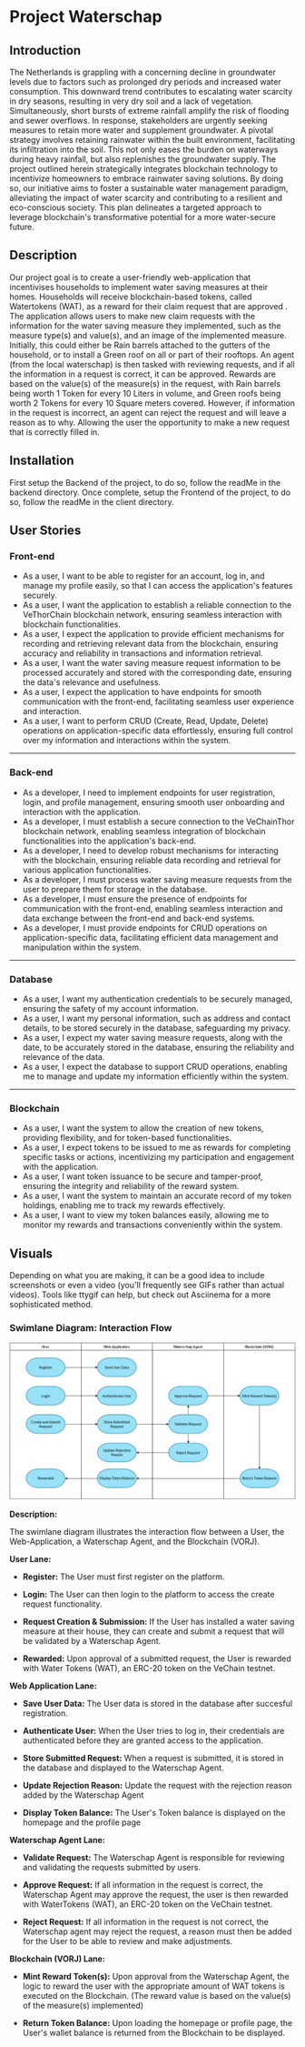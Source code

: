 # Project Waterschap

## Introduction
The Netherlands is grappling with a concerning decline in groundwater levels due to factors such as prolonged dry periods and increased water consumption. This downward trend contributes to escalating water scarcity in dry seasons, resulting in very dry soil and a lack of vegetation. Simultaneously, short bursts of extreme rainfall amplify the risk of flooding and sewer overflows. In response, stakeholders are urgently seeking measures to retain more water and supplement groundwater. A pivotal strategy involves retaining rainwater within the built environment, facilitating its infiltration into the soil. This not only eases the burden on waterways during heavy rainfall, but also replenishes the groundwater supply. The project outlined herein strategically integrates blockchain technology to incentivize homeowners to embrace rainwater saving solutions. By doing so, our initiative aims to foster a sustainable water management paradigm, alleviating the impact of water scarcity and contributing to a resilient and eco-conscious society. This plan delineates a targeted approach to leverage blockchain's transformative potential for a more water-secure future.


## Description
Our project goal is to create a user-friendly web-application that incentivises households to implement water saving measures at their homes. Households will receive blockchain-based tokens, called Watertokens (WAT),  as a reward for their claim request that are approved . The application allows users to make new claim requests with the information for the water saving measure they implemented, such as the measure type(s) and value(s), and an image of the implemented measure. Initially, this could either be Rain barrels attached to the gutters of the household, or to install a Green roof on all or part of their rooftops. An agent (from the local waterschap) is then tasked with reviewing requests, and if all the information in a request is correct, it can be approved. Rewards are based on the value(s) of the measure(s) in the request, with Rain barrels being worth 1 Token for every 10 Liters in volume, and Green roofs being worth 2 Tokens for every 10 Square meters covered. However, if information in the request is incorrect, an agent can reject the request and will leave a reason as to why. Allowing the user the opportunity to make a new request that is correctly filled in.

## Installation

First setup the Backend of the project, to do so, follow the readMe in the backend directory. 
Once complete, setup the Frontend of the project, to do so, follow the readMe in the client directory.


## User Stories

### Front-end

- As a user, I want to be able to register for an account, log in, and manage my profile easily, so that I can access the application's features securely.
- As a user, I want the application to establish a reliable connection to the VeThorChain blockchain network, ensuring seamless interaction with blockchain functionalities.
- As a user, I expect the application to provide efficient mechanisms for recording and retrieving relevant data from the blockchain, ensuring accuracy and reliability in transactions and information retrieval.
- As a user, I want the water saving measure request information to be processed accurately and stored with the corresponding date, ensuring the data's relevance and usefulness.
- As a user, I expect the application to have endpoints for smooth communication with the front-end, facilitating seamless user experience and interaction.
- As a user, I want to perform CRUD (Create, Read, Update, Delete) operations on application-specific data effortlessly, ensuring full control over my information and interactions within the system.

---

### Back-end
- As a developer, I need to implement endpoints for user registration, login, and profile management, ensuring smooth user onboarding and interaction with the application.
- As a developer, I must establish a secure connection to the VeChainThor blockchain network, enabling seamless integration of blockchain functionalities into the application's back-end.
- As a developer, I need to develop robust mechanisms for interacting with the blockchain, ensuring reliable data recording and retrieval for various application functionalities.
- As a developer, I must process water saving measure requests from the user to prepare them for storage in the database.
- As a developer, I must ensure the presence of endpoints for communication with the front-end, enabling seamless interaction and data exchange between the front-end and back-end systems.
- As a developer, I must provide endpoints for CRUD operations on application-specific data, facilitating efficient data management and manipulation within the system.

---

### Database
- As a user, I want my authentication credentials to be securely managed, ensuring the safety of my account information.
- As a user, I want my personal information, such as address and contact details, to be stored securely in the database, safeguarding my privacy.
- As a user, I expect my water saving measure requests, along with the date, to be accurately stored in the database, ensuring the reliability and relevance of the data.
- As a user, I expect the database to support CRUD operations, enabling me to manage and update my information efficiently within the system.

---

### Blockchain
- As a user, I want the system to allow the creation of new tokens, providing flexibility, and for token-based functionalities.
- As a user, I expect tokens to be issued to me as rewards for completing specific tasks or actions, incentivizing my participation and engagement with the application.
- As a user, I want token issuance to be secure and tamper-proof, ensuring the integrity and reliability of the reward system.
- As a user, I want the system to maintain  an accurate record of my token holdings, enabling me to track my rewards effectively.
- As a user, I want to view my token balances easily, allowing me to monitor my rewards and transactions conveniently within the system.


## Visuals

Depending on what you are making, it can be a good idea to include screenshots or even a video (you'll frequently see GIFs rather than actual videos). Tools like ttygif can help, but check out Asciinema for a more sophisticated method.


### Swimlane Diagram: Interaction Flow 

![Swimlane Diagram](./diagrams/swimlaneDiagram.PNG)

**Description:**

The swimlane diagram illustrates the interaction flow between a User, the Web-Application, a Waterschap Agent, and the Blockchain (VORJ).

**User Lane:**

* **Register:** The User must first register on the platform.

* **Login:** The User can then login to the platform to access the create request functionality.

* **Request Creation & Submission:** If the User has installed a water saving measure at their house, they can create and submit a request that will be validated by a Waterschap Agent.

* **Rewarded:** Upon approval of a submitted request, the User is rewarded with Water Tokens (WAT), an ERC-20 token on the VeChain testnet.

**Web Application Lane:** 
* **Save User Data:** The User data is stored in the database after succesful registration.

* **Authenticate User:** When the User tries to log in, their credentials are authenticated before they are granted access to the application.

* **Store Submitted Request:** When a request is submitted, it is stored in the database and displayed to the Waterschap Agent.

* **Update Rejection Reason:** Update the request with the rejection reason added by the Waterschap Agent

* **Display Token Balance:** The User's Token balance is displayed on the homepage and the profile page

**Waterschap Agent Lane:**

* **Validate Request:** The Waterschap Agent is responsible for reviewing and validating the requests submitted by users.

* **Approve Request:** If all information in the request is correct, the Waterschap Agent may approve the request, the user is then rewarded with WaterTokens (WAT), an ERC-20 token on the VeChain testnet.

* **Reject Request:** If all information in the request is not correct, the Waterschap agent may reject the request, a reason must then be added for the User to be able to review and make adjustments.

**Blockchain (VORJ) Lane:**

* **Mint Reward Token(s):** Upon approval from the Waterschap Agent, the logic to reward the user with the appropriate amount of WAT tokens is executed on the Blockchain. (The reward value is based on the value(s) of the measure(s) implemented)

* **Return Token Balance:** Upon loading the homepage or profile page, the User's wallet balance is returned from the Blockchain to be displayed.

